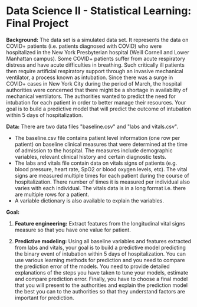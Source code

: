 # Data Science II - Statistical Learning: Final Project

**Background:** The data set is a simulated data set. It represents the data on COVID+ patients (i.e. patients diagnosed with COVID) who were hospitalized in the New York Presbyterian hospital (Weill Cornell and Lower Manhattan campus). Some COVID+ patients suffer from acute respiratory distress and have acute difficulties in breathing. Such critically ill patients then require artificial respiratory support through an invasive mechanical ventilator, a process known as intubation. Since there was a surge in COVID+ cases in New York City during the period of March, the hospital authorities were concerned that there might be a shortage in availability of mechanical ventilators. The authorities wanted to predict the need for intubation for each patient in order to better manage their resources. Your goal is to build a predictive model that will predict the outcome of intubation within 5 days of hospitalization.

**Data:** There are two data files "baseline.csv" and "labs and vitals.csv".

+ The baseline.csv file contains patient level information (one row per patient) on baseline clinical measures that were determined at the time of admission to the hospital. The measures include demographic variables, relevant clinical history and certain diagnostic tests.
+ The labs and vitals file contain data on vitals signs of patients (e.g. blood pressure, heart rate, SpO2 or blood oxygen levels, etc). The vital signs are measured multiple times for each patient during the course of hospitalization. There number of times it is measured per individual also varies with each individual. The vitals data is in a long format i.e. there are multiple rows for a patient.
+ A variable dictionary is also available to explain the variables.

**Goal:**

1. **Feature engineering:** Extract features from the longitudinal vital signs measure so that you have one value for patient.

2. **Predictive modeling:** Using all baseline variables and features extracted from labs and vitals, your goal is to build a predictive model predicting the binary event of intubation within 5 days of hospitalization. You can use various learning methods for prediction and you need to compare the prediction error of the models. You need to provide detailed explanations of the steps you have taken to tune your models, estimate and compare prediction error. Finally, you have to choose a final model that you will present to the authorities and explain the prediction model the best you can to the authorities so that they understand factors are important for prediction.